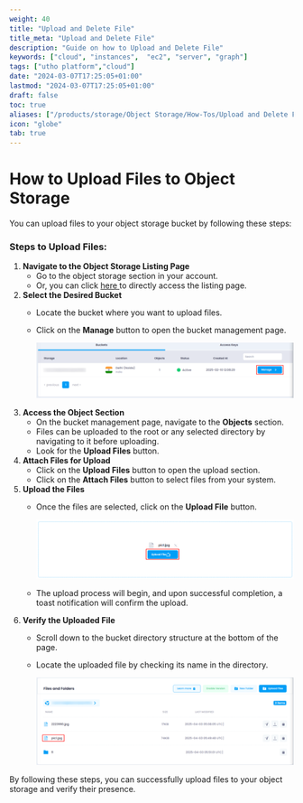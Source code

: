 ```yaml
---
weight: 40
title: "Upload and Delete File"
title_meta: "Upload and Delete File"
description: "Guide on how to Upload and Delete File"
keywords: ["cloud", "instances",  "ec2", "server", "graph"]
tags: ["utho platform","cloud"]
date: "2024-03-07T17:25:05+01:00"
lastmod: "2024-03-07T17:25:05+01:00"
draft: false
toc: true
aliases: ["/products/storage/Object Storage/How-Tos/Upload and Delete File"]
icon: "globe"
tab: true
---
```


# **How to Upload Files to Object Storage**

You can upload files to your object storage bucket by following these steps:

### **Steps to Upload Files:**

1. **Navigate to the Object Storage Listing Page**
   * Go to the object storage section in your account.
   * Or, you can click [here ](https://console.utho.com/ "Object Storage Listing")to directly access the listing page.
2. **Select the Desired Bucket**
   * Locate the bucket where you want to upload files.
   * Click on the **Manage** button to open the bucket management page.

     ![1743657938649](image/index/1743657938649.png)
3. **Access the Object Section**
   * On the bucket management page, navigate to the **Objects** section.
   * Files can be uploaded to the root or any selected directory by navigating to it before uploading.
   * Look for the **Upload Files** button.
4. **Attach Files for Upload**
   * Click on the **Upload Files** button to open the upload section.
   * Click on the **Attach Files** button to select files from your system.
5. **Upload the Files**
   * Once the files are selected, click on the **Upload File** button.

     ![1743659373031](image/index/1743659373031.png)
   * The upload process will begin, and upon successful completion, a toast notification will confirm the upload.
6. **Verify the Uploaded File**
   * Scroll down to the bucket directory structure at the bottom of the page.
   * Locate the uploaded file by checking its name in the directory.

     ![1743659596156](image/index/1743659596156.png)

By following these steps, you can successfully upload files to your object storage and verify their presence.
